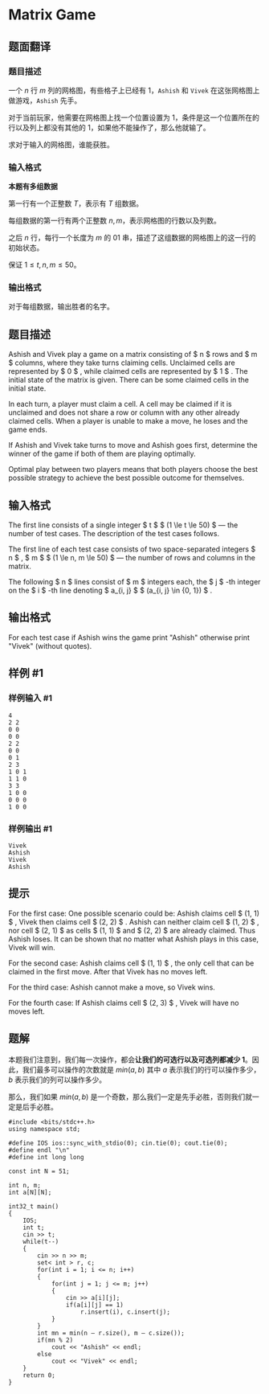 # Matrix Game

## 题面翻译

### 题目描述
一个 $n$ 行 $m$ 列的网格图，有些格子上已经有 $1$，`Ashish` 和 `Vivek` 在这张网格图上做游戏，`Ashish` 先手。  

对于当前玩家，他需要在网格图上找一个位置设置为 $1$，条件是这一个位置所在的行以及列上都没有其他的 $1$，如果他不能操作了，那么他就输了。

求对于输入的网格图，谁能获胜。

### 输入格式
**本题有多组数据**

第一行有一个正整数 $T$，表示有 $T$ 组数据。  

每组数据的第一行有两个正整数 $n, m$，表示网格图的行数以及列数。  

之后 $n$ 行，每行一个长度为 $m$ 的 01 串，描述了这组数据的网格图上的这一行的初始状态。

保证 $1\le t,n,m\le50$。
### 输出格式
对于每组数据，输出胜者的名字。

## 题目描述

Ashish and Vivek play a game on a matrix consisting of $ n $ rows and $ m $ columns, where they take turns claiming cells. Unclaimed cells are represented by $ 0 $ , while claimed cells are represented by $ 1 $ . The initial state of the matrix is given. There can be some claimed cells in the initial state.

In each turn, a player must claim a cell. A cell may be claimed if it is unclaimed and does not share a row or column with any other already claimed cells. When a player is unable to make a move, he loses and the game ends.

If Ashish and Vivek take turns to move and Ashish goes first, determine the winner of the game if both of them are playing optimally.

Optimal play between two players means that both players choose the best possible strategy to achieve the best possible outcome for themselves.

## 输入格式

The first line consists of a single integer $ t $ $ (1 \le t \le 50) $ — the number of test cases. The description of the test cases follows.

The first line of each test case consists of two space-separated integers $ n $ , $ m $ $ (1 \le n, m \le 50) $ — the number of rows and columns in the matrix.

The following $ n $ lines consist of $ m $ integers each, the $ j $ -th integer on the $ i $ -th line denoting $ a_{i, j} $ $ (a_{i, j} \in \{0, 1\}) $ .

## 输出格式

For each test case if Ashish wins the game print "Ashish" otherwise print "Vivek" (without quotes).

## 样例 #1

### 样例输入 #1

```
4
2 2
0 0
0 0
2 2
0 0
0 1
2 3
1 0 1
1 1 0
3 3
1 0 0
0 0 0
1 0 0
```

### 样例输出 #1

```
Vivek
Ashish
Vivek
Ashish
```

## 提示

For the first case: One possible scenario could be: Ashish claims cell $ (1, 1) $ , Vivek then claims cell $ (2, 2) $ . Ashish can neither claim cell $ (1, 2) $ , nor cell $ (2, 1) $ as cells $ (1, 1) $ and $ (2, 2) $ are already claimed. Thus Ashish loses. It can be shown that no matter what Ashish plays in this case, Vivek will win.

For the second case: Ashish claims cell $ (1, 1) $ , the only cell that can be claimed in the first move. After that Vivek has no moves left.

For the third case: Ashish cannot make a move, so Vivek wins.

For the fourth case: If Ashish claims cell $ (2, 3) $ , Vivek will have no moves left.

## 题解
本题我们注意到，我们每一次操作，都会**让我们的可选行以及可选列都减少 1**。因此，我们最多可以操作的次数就是 $min(a,b)$ 其中 $a$ 表示我们的行可以操作多少，$b$ 表示我们的列可以操作多少。

那么，我们如果 $min(a,b)$ 是一个奇数，那么我们一定是先手必胜，否则我们就一定是后手必胜。

```
#include <bits/stdc++.h>
using namespace std;
 
#define IOS ios::sync_with_stdio(0); cin.tie(0); cout.tie(0);
#define endl "\n"
#define int long long

const int N = 51;

int n, m;
int a[N][N];

int32_t main()
{
	IOS;
	int t;
	cin >> t;
	while(t--)
	{
		cin >> n >> m;
		set< int > r, c;
		for(int i = 1; i <= n; i++)
		{
			for(int j = 1; j <= m; j++)
			{
				cin >> a[i][j];
				if(a[i][j] == 1)
					r.insert(i), c.insert(j);
			}
		}
		int mn = min(n — r.size(), m — c.size());
		if(mn % 2)
			cout << "Ashish" << endl;
		else
			cout << "Vivek" << endl;
	}
	return 0;
}

```
